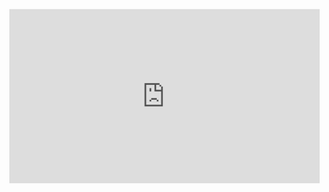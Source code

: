 <iframe width="560" height="315" src="https://www.youtube.com/embed/1Xl-U2LIqG8" frameborder="0" allow="accelerometer; autoplay; encrypted-media; gyroscope; picture-in-picture" allowfullscreen></iframe>
